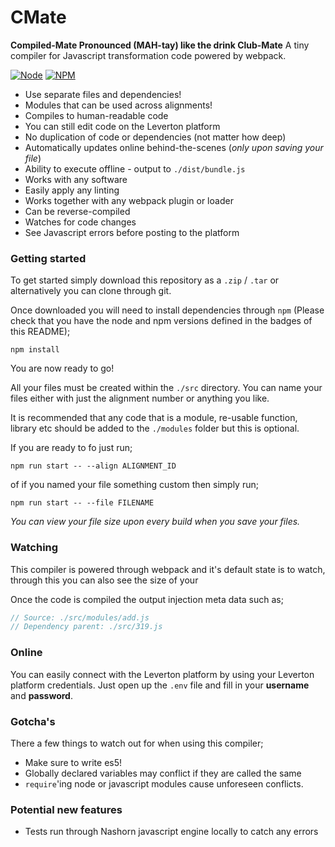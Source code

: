 # CMate
**Compiled-Mate Pronounced (MAH-tay) like the drink Club-Mate**
A tiny compiler for Javascript transformation code powered by webpack.

[![Node](https://img.shields.io/badge/Node-v8.0+-blue.svg)]()
[![NPM](https://img.shields.io/badge/NPM-v6.0+-blue.svg)]()

- Use separate files and dependencies!
- Modules that can be used across alignments!
- Compiles to human-readable code
- You can still edit code on the Leverton platform
- No duplication of code or dependencies (not matter how deep)
- Automatically updates online behind-the-scenes (*only upon saving your file*)
- Ability to execute offline - output to `./dist/bundle.js`
- Works with any software
- Easily apply any linting
- Works together with any webpack plugin or loader
- Can be reverse-compiled
- Watches for code changes
- See Javascript errors before posting to the platform

### Getting started
To get started simply download this repository as a `.zip` / `.tar` or alternatively you can clone through git.

Once downloaded you will need to install dependencies through `npm` (Please check that you have the node and npm versions defined in the badges of this README);

`npm install`

You are now ready to go!

All your files must be created within the `./src` directory. You can name your files either with just the alignment number or anything you like.

It is recommended that any code that is a module, re-usable function, library etc should be added to the `./modules` folder but this is optional.

If you are ready to fo just run;

`npm run start -- --align ALIGNMENT_ID`

of if you named your file something custom then simply run;

`npm run start -- --file FILENAME`


*You can view your file size upon every build when you save your files.*

### Watching
This compiler is powered through webpack and it's default state is to watch, through this you can also see the size of your

Once the code is compiled the output injection meta data such as;

```Javascript
// Source: ./src/modules/add.js
// Dependency parent: ./src/319.js
```

### Online
You can easily connect with the Leverton platform by using your Leverton platform credentials. Just open up the `.env` file and fill in your **username** and **password**.

### Gotcha's
There a few things to watch out for when using this compiler;

- Make sure to write es5!
- Globally declared variables may conflict if they are called the same
- `require`'ing node or javascript modules cause unforeseen conflicts.

### Potential new features
- Tests run through Nashorn javascript engine locally to catch any errors
